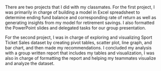 There are two projects that I did with my classmates. For the first project, I was primarily in charge of building a model in Excel spreadsheet to determine ending fund balance and corresponding rate of return as well as generating insights from my model for retirement savings. I also formatted the PowerPoint slides and delegated tasks for our group presentation. 

For the second project, I was in charge of exploring and visualizing Sport Ticket Sales dataset by creating pivot tables, scatter plot, line graph, and bar chart, and then made my recommendations. I concluded my analysis with a group written report that includes my tables and visualization, I was also in charge of formatting the report and helping my teammates visualize and analyze the dataset.  
